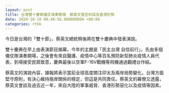 ```yaml
---
layout: post
title: 台灣雙十慶典儀仗演奏開場　蔡英文發言料談及香港形勢
date: 2020-10-10 09:48:56.000000000 +08:00
categories: rthk
---
```


今日是台灣的「雙十節」，蔡英文總統稍後將在雙十慶典中發表演說。

雙十慶典在早上由表演節目揭幕，今年的主題是「民主台灣 自信前行」，先由多個儀仗隊演奏開場，之後會有來自醫護、疫情中心等百名預防新型肺炎疫情人員代表，到場接受民眾致意，慶典最後以空軍F-16V戰機等飛機通過觀禮台作結。

蔡英文的演說內容，據報將表示當前全球高度關注印太及兩岸局勢變化，台灣方面堅守原則，有決心維持兩岸關係的穩定，但這是共同責任。蔡英文的幕僚又透露，蔡英文會談及過去近一年，來自大陸的軍事威脅、香港形勢惡化以及疫情等因素。
